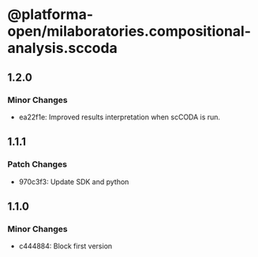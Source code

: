 # @platforma-open/milaboratories.compositional-analysis.sccoda

## 1.2.0

### Minor Changes

- ea22f1e: Improved results interpretation when scCODA is run.

## 1.1.1

### Patch Changes

- 970c3f3: Update SDK and python

## 1.1.0

### Minor Changes

- c444884: Block first version
